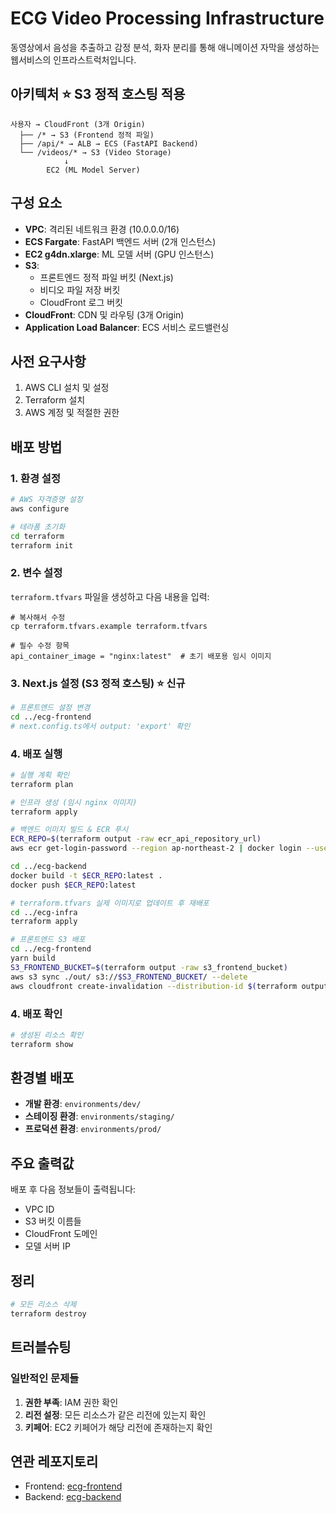 # ECG Video Processing Infrastructure

동영상에서 음성을 추출하고 감정 분석, 화자 분리를 통해 애니메이션 자막을 생성하는 웹서비스의 인프라스트럭처입니다.

## 아키텍처 ⭐ **S3 정적 호스팅 적용**

```
사용자 → CloudFront (3개 Origin)
  ├── /* → S3 (Frontend 정적 파일)
  ├── /api/* → ALB → ECS (FastAPI Backend)
  └── /videos/* → S3 (Video Storage)
            ↓
        EC2 (ML Model Server)
```

## 구성 요소

- **VPC**: 격리된 네트워크 환경 (10.0.0.0/16)
- **ECS Fargate**: FastAPI 백엔드 서버 (2개 인스턴스)
- **EC2 g4dn.xlarge**: ML 모델 서버 (GPU 인스턴스)
- **S3**: 
  - 프론트엔드 정적 파일 버킷 (Next.js)
  - 비디오 파일 저장 버킷
  - CloudFront 로그 버킷
- **CloudFront**: CDN 및 라우팅 (3개 Origin)
- **Application Load Balancer**: ECS 서비스 로드밸런싱

## 사전 요구사항

1. AWS CLI 설치 및 설정
2. Terraform 설치
3. AWS 계정 및 적절한 권한

## 배포 방법

### 1. 환경 설정

```bash
# AWS 자격증명 설정
aws configure

# 테라폼 초기화
cd terraform
terraform init
```

### 2. 변수 설정

`terraform.tfvars` 파일을 생성하고 다음 내용을 입력:

```hcl
# 복사해서 수정
cp terraform.tfvars.example terraform.tfvars

# 필수 수정 항목
api_container_image = "nginx:latest"  # 초기 배포용 임시 이미지
```

### 3. Next.js 설정 (S3 정적 호스팅) ⭐ **신규**

```bash
# 프론트엔드 설정 변경
cd ../ecg-frontend
# next.config.ts에서 output: 'export' 확인
```

### 4. 배포 실행

```bash
# 실행 계획 확인
terraform plan

# 인프라 생성 (임시 nginx 이미지)
terraform apply

# 백엔드 이미지 빌드 & ECR 푸시
ECR_REPO=$(terraform output -raw ecr_api_repository_url)
aws ecr get-login-password --region ap-northeast-2 | docker login --username AWS --password-stdin $ECR_REPO

cd ../ecg-backend
docker build -t $ECR_REPO:latest .
docker push $ECR_REPO:latest

# terraform.tfvars 실제 이미지로 업데이트 후 재배포
cd ../ecg-infra
terraform apply

# 프론트엔드 S3 배포
cd ../ecg-frontend
yarn build
S3_FRONTEND_BUCKET=$(terraform output -raw s3_frontend_bucket)
aws s3 sync ./out/ s3://$S3_FRONTEND_BUCKET/ --delete
aws cloudfront create-invalidation --distribution-id $(terraform output -raw cloudfront_distribution_id) --paths "/*"
```

### 4. 배포 확인

```bash
# 생성된 리소스 확인
terraform show
```

## 환경별 배포

- **개발 환경**: `environments/dev/`
- **스테이징 환경**: `environments/staging/`
- **프로덕션 환경**: `environments/prod/`

## 주요 출력값

배포 후 다음 정보들이 출력됩니다:

- VPC ID
- S3 버킷 이름들
- CloudFront 도메인
- 모델 서버 IP

## 정리

```bash
# 모든 리소스 삭제
terraform destroy
```

## 트러블슈팅

### 일반적인 문제들

1. **권한 부족**: IAM 권한 확인
2. **리전 설정**: 모든 리소스가 같은 리전에 있는지 확인
3. **키페어**: EC2 키페어가 해당 리전에 존재하는지 확인

## 연관 레포지토리

- Frontend: [ecg-frontend](https://github.com/teamKimtaerin/ecg-frontend)
- Backend: [ecg-backend](https://github.com/teamKimtaerin/ecg-backend)
